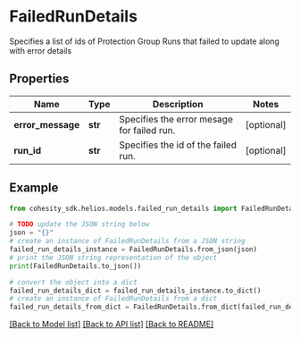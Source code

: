 # FailedRunDetails

Specifies a list of ids of Protection Group Runs that failed to update along with error details

## Properties

Name | Type | Description | Notes
------------ | ------------- | ------------- | -------------
**error_message** | **str** | Specifies the error mesage for failed run. | [optional] 
**run_id** | **str** | Specifies the id of the failed run. | [optional] 

## Example

```python
from cohesity_sdk.helios.models.failed_run_details import FailedRunDetails

# TODO update the JSON string below
json = "{}"
# create an instance of FailedRunDetails from a JSON string
failed_run_details_instance = FailedRunDetails.from_json(json)
# print the JSON string representation of the object
print(FailedRunDetails.to_json())

# convert the object into a dict
failed_run_details_dict = failed_run_details_instance.to_dict()
# create an instance of FailedRunDetails from a dict
failed_run_details_from_dict = FailedRunDetails.from_dict(failed_run_details_dict)
```
[[Back to Model list]](../README.md#documentation-for-models) [[Back to API list]](../README.md#documentation-for-api-endpoints) [[Back to README]](../README.md)



